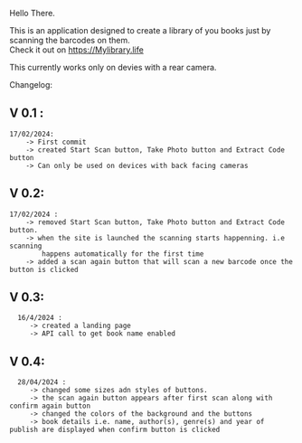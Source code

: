 Hello There.

This is an application designed to create a library of you books just by scanning the barcodes on them.\
Check it out on https://Mylibrary.life

This currently works only on devies with a rear camera.

Changelog:

   ## V 0.1 :
    17/02/2024:
        -> First commit
        -> created Start Scan button, Take Photo button and Extract Code button
        -> Can only be used on devices with back facing cameras

   ## V 0.2:
    17/02/2024 :
        -> removed Start Scan button, Take Photo button and Extract Code button.
        -> when the site is launched the scanning starts happenning. i.e scanning 
            happens automatically for the first time
        -> added a scan again button that will scan a new barcode once the button is clicked

   ## V 0.3:
      16/4/2024 :
         -> created a landing page
         -> API call to get book name enabled

   ## V 0.4:
      28/04/2024 :
         -> changed some sizes adn styles of buttons.
         -> the scan again button appears after first scan along with confirm again button
         -> changed the colors of the background and the buttons
         -> book details i.e. name, author(s), genre(s) and year of publish are displayed when confirm button is clicked
         